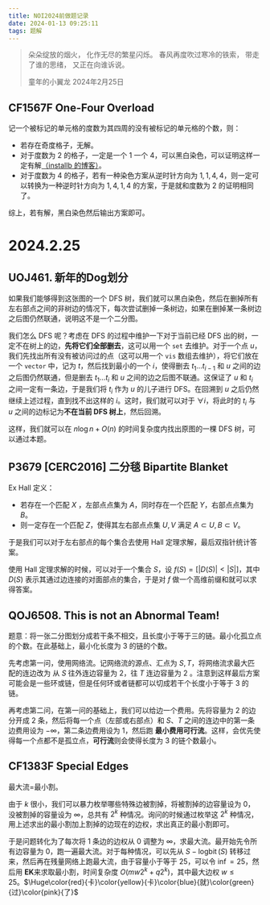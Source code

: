```yaml
---
title: NOI2024前做题记录
date: 2024-01-13 09:25:11
tags: 题解
---
```


> 朵朵绽放的烟火，
> 化作无尽的繁星闪烁。
> 春风再度吹过寒冷的铁索，
> 带走了谁的思绪，
> 又正在向谁诉说。
>
> 童年的小翼龙   2024年2月25日

## CF1567F One-Four Overload

记一个被标记的单元格的度数为其四周的没有被标记的单元格的个数，则：

- 若存在奇度格子，无解。
- 对于度数为 $2$ 的格子，一定是一个 $1$ 一个 $4$，可以黑白染色，可以证明这样一定有解[（installb 的博客）](https://www.luogu.com.cn/blog/ltzlInstallBl/solution-cf1567f)。
- 对于度数为 $4$ 的格子，若有一种染色方案从逆时针方向为 $1,1,4,4$，则一定可以转换为一种逆时针方向为 $1,4,1,4$ 的方案，于是就和度数为 $2$ 的证明相同了。

综上，若有解，黑白染色然后输出方案即可。

# 2024.2.25

## UOJ461. 新年的Dog划分

如果我们能够得到这张图的一个 DFS 树，我们就可以黑白染色，然后在删掉所有左右部点之间的非树边的情况下，每次尝试删掉一条树边，如果在删掉某一条树边之后图仍然联通，说明这不是一个二分图。

我们怎么 DFS 呢？考虑在 DFS 的过程中维护一下对于当前已经 DFS 出的树，一定不在树上的边，**先将它们全部删去**，这可以用一个 ```set``` 去维护。对于一个点 $u$，我们先找出所有没有被访问过的点（这可以用一个 ```vis``` 数组去维护），将它们放在一个 ```vector``` 中，记为 $t$，然后找到最小的一个 $i$，使得删去 $t_1\dots t_{i-1}$ 和 $u$ 之间的边之后图仍然联通，但是删去 $t_1\dots t_i$ 和 $u$ 之间的边之后图不联通。这保证了 $u$ 和 $t_i$ 之间一定有一条边，于是我们将 $t_i$ 作为 $u$ 的儿子进行 DFS。在回溯到 $u$ 之后仍然继续上述过程，直到找不出这样的 $i$。这时，我们就可以对于 $\forall i$，将此时的 $t_i$ 与 $u$ 之间的边标记为**不在当前 DFS 树上**，然后回溯。

这样，我们就可以在 $n \log n + O(n)$ 的时间复杂度内找出原图的一棵 DFS 树，可以通过本题。

## P3679 [CERC2016] 二分毯 Bipartite Blanket

Ex Hall 定义：

- 若存在一个匹配 $X$ ，左部点点集为 $A$，同时存在一个匹配 $Y$，右部点点集为 $B$。
- 则一定存在一个匹配 $Z$，使得其左右部点点集 $U,V$ 满足 $A \subset U, B \subset V$。

于是我们可以对于左右部点的每个集合去使用 Hall 定理求解，最后双指针统计答案。

使用 Hall 定理求解的时候，可以对于一个集合 $S$，设 $f(S)=[|D(S)|<|S|]$，其中 $D(S)$ 表示其通过边连接的对面部点的集合，于是对 $f$ 做一个高维前缀和就可以求得答案。

## QOJ6508. This is not an Abnormal Team!

题意：将一张二分图划分成若干条不相交，且长度小于等于三的链。最小化孤立点的个数。在此基础上，最小化长度为 $3$ 的链的个数。

先考虑第一问，使用网络流。记网络流的源点、汇点为 $S,T$，将网络流求最大匹配的连边改为 从 $S$ 往外连边容量为 $2$，往 $T$ 连边容量为 $2$ 。注意到这样最后方案可能会是一些环或链，但是任何环或者链都可以切成若干个长度小于等于 $3$ 的链。

再考虑第二问，在第一问的基础上，我们可以给边一个费用。先将容量为 $2$ 的边分开成 $2$ 条，然后将每一个点（左部或右部点）和 $S、T$ 之间的连边中的第一条边费用设为 $-\infty$，第二条边费用设为  $1$，然后跑 **最小费用可行流**。这样，会优先使得每一个点都不是孤立点，**可行流**则会使得长度为 $3$ 的链个数最小。

## CF1383F Special Edges

最大流=最小割。

由于 $k$ 很小，我们可以暴力枚举哪些特殊边被割掉，将被割掉的边容量设为 $0$，没被割掉的容量设为 $\infty$，总共有 $2^k$ 种情况。询问的时候通过枚举这 $2^k$ 种情况，用上述求出的最小割加上割掉的边现在的边权，求出真正的最小割即可。

于是问题转化为了每次将 $1$ 条边的边权从 $0$ 调整为 $\infty$，求最大流。最开始先令所有边容量为 $0$，跑一遍最大流。对于每种情况，可以先从 $S-\operatorname{logbit}(S)$ 转移过来，然后再在残量网络上跑最大流，由于容量小于等于 $25$，可以令 $\inf=25$，然后用 **EK**来求取最小割，时间复杂度 $O(mw2^k+q2^k)$，其中最大边权 $w\le 25$。$\Huge\color{red}{卡}\color{yellow}{卡}\color{blue}{就}\color{green}{过}\color{pink}{了}$
